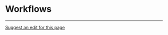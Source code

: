 # Workflows

- - - -
[Suggest an edit for this page](https://github.com/everlifeai/everlifeai.github.io/edit/master/docs/developer-resources/concepts/workflows.md)
